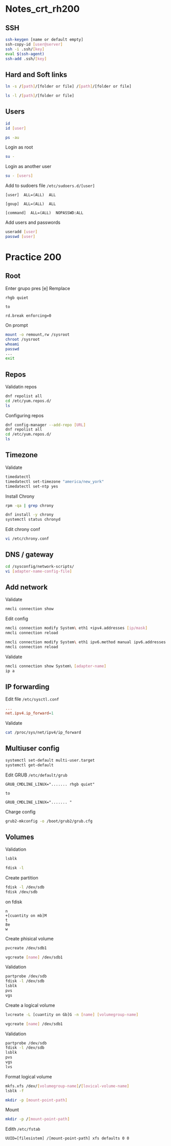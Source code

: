 # Notes_crt_rh200

## SSH

```sh
ssh-keygen [name or default empty]
ssh-copy-id [user@server]
ssh -i .ssh/[key]
eval $(ssh-agent)
ssh-add .ssh/[key]
```

## Hard and Soft links

```sh
ln -s /[path]/[folder or file] /[path]/[folder or file]

ls -l /[path]/[folder or file]
```

## Users

```sh
id
id [user]

ps -au
```

Login as root
```sh
su -
```

Login as another user

```sh
su - [users]
```

Add to sudoers file `/etc/sudoers.d/[user]`

```/etc/sudoers.d/[user]
[user]  ALL=(ALL)  ALL

[goup]  ALL=(ALL)  ALL

[command]  ALL=(ALL)  NOPASSWD:ALL
```

Add users and passwords

```sh
useradd [user]
passwd [user]
```

# Practice 200

## Root

Enter grupo pres [e]
Remplace

```grub
rhgb quiet

to

rd.break enforcing=0
```

On prompt

```sh
mount -o remount,rw /sysroot
chroot /sysroot
whoami
passwd
...
exit
```

## Repos

Validatin repos

```sh
dnf repolist all
cd /etc/yum.repos.d/
ls
```

Configuring repos

```sh
dnf config-manager --add-repo [URL]
dnf repolist all
cd /etc/yum.repos.d/
ls
```

## Timezone

Validate

```sh
timedatectl
timedatectl set-timezone "america/new_york"
timedatectl set-ntp yes
```

Install Chrony

```sh
rpm -qa | grep chrony

dnf install -y chrony
systemctl status chronyd
```

Edit chrony conf

```sh
vi /etc/chrony.conf
```


## DNS / gateway


```sh
cd /sysconfig/network-scripts/
vi [adapter-name-config-file]
```

## Add network

Validate

```sh
nmcli connection show
```
Edit config

```sh
nmcli connection modify System\ eth1 +ipv4.addresses [ip/mask]
nmcli connection reload

nmcli connection modify System\ eth1 ipv6.method manual ipv6.addresses [ip::###/mask]
nmcli connection reload
```

Validate

```sh
nmcli connection show System\ [adapter-name]
ip a
```

## IP forwarding

Edit file `/etc/sysctl.conf`

```/etc/sysctl.conf
...
net.ipv4.ip_forward=1 
```
Validate

```sh
cat /proc/sys/net/ipv4/ip_forward
```

## Multiuser config

```sh
systemctl set-default multi-user.target
systemctl get-default 
```

Edit GRUB `/etc/default/grub`

```/etc/default/grub
GRUB_CMDLINE_LINUX="....... rhgb quiet"

to

GRUB_CMDLINE_LINUX="....... "
```

Charge config

```sh
grub2-mkconfig -o /boot/grub2/grub.cfg
```

## Volumes

Validation

```sh
lsblk

fdisk -l
```

Create partition

```sh
fdisk -l /dev/sdb
fdisk /dev/sdb
```

on fdisk

```fdisk
n
+[cuantity on mb]M
t
8e
w
```

Create phisical volume

```sh
pvcreate /dev/sdb1

vgcreate [name] /dev/sdb1
```

Validation

```sh
partprobe /dev/sdb
fdisk -l /dev/sdb
lsblk
pvs
vgs
```

Create a logical volume

```sh
lvcreate -L [cuantity on Gb]G -n [name] [volumegroup-name]

vgcreate [name] /dev/sdb1
```

Validation

```sh
partprobe /dev/sdb
fdisk -l /dev/sdb
lsblk
pvs
vgs
lvs
```

Format logical volume

```sh
mkfs.xfs /dev/[volumegroup-name]/[lovical-volume-name]
lsblk -f

mkdir -p [mount-point-path] 
```

Mount

```sh
mkdir -p /[mount-point-path] 
```

Edith `/etc/fstab`

```/etc/fstab
UUID=[filesistem] /[mount-point-path] xfs defaults 0 0

```


```sh

```


